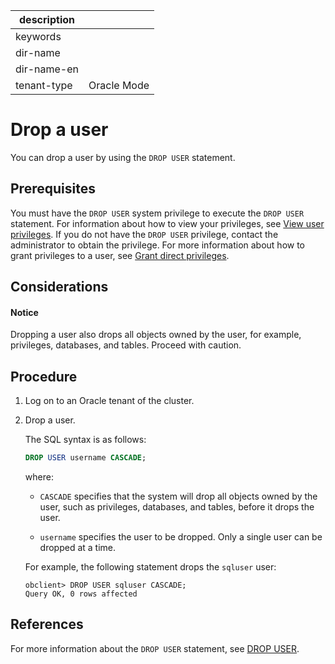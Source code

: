 | description ||
|---|---|
| keywords ||
| dir-name ||
| dir-name-en ||
| tenant-type | Oracle Mode |

# Drop a user

You can drop a user by using the `DROP USER` statement.

## Prerequisites

You must have the `DROP USER` system privilege to execute the `DROP USER` statement. For information about how to view your privileges, see [View user privileges](../300.permission-of-oracle-mode/600.view-user-permissions-of-oracle-mode.md). If you do not have the `DROP USER` privilege, contact the administrator to obtain the privilege. For more information about how to grant privileges to a user, see [Grant direct privileges](200.authority-of-oracle-mode.md).

## Considerations

<main id="notice" type='notice'>
<h4>Notice</h4>
<p>Dropping a user also drops all objects owned by the user, for example, privileges, databases, and tables. Proceed with caution. </p>
</main>

## Procedure

1. Log on to an Oracle tenant of the cluster.

2. Drop a user.

   The SQL syntax is as follows:

   ```sql
   DROP USER username CASCADE;
   ```

   where:

   * `CASCADE` specifies that the system will drop all objects owned by the user, such as privileges, databases, and tables, before it drops the user.

   * `username` specifies the user to be dropped. Only a single user can be dropped at a time.

   For example, the following statement drops the `sqluser` user:

   ```shell
   obclient> DROP USER sqluser CASCADE;
   Query OK, 0 rows affected
   ```

## References

For more information about the `DROP USER` statement, see [DROP USER](../../../../../700.reference/500.sql-reference/100.sql-syntax/300.common-tenant-of-oracle-mode/900.sql-statement-of-oracle-mode/100.ddl-of-oracle-mode/4200.drop-user-of-oracle-mode.md).
